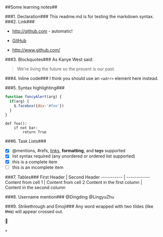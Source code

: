 ##Some learning notes##

###1. Declaration###
  This readme.md is for testing the markdown syntax.
###2. Link###
  * http://github.com - automatic!

  * [GitHub](http://github.com)

  * http://www.github.com/

###3. Blockquotes###
As Kanye West said:
> We're living the future so
> the present is our past.

###4. Inline code###
I think you should use an
`<adrr>` element here instead.

###5. Syntax highlighting###
```javascript
function fancyAlert(arg) {
  if(arg) {
    $.facebox({div:'#foo'})
  }
}
```
    def foo():
        if not bar:
            return True
            
###6. Task Lists###
- [x] @mentions, #refs, [links](), **formatting**, and <del>tags</del> supported
- [x] list syntax required (any unordered or ordered list supported)
- [x] this is a complete item
- [ ] this is an incomplete item

###7. Tables###
First Header | Second Header
----------- | ------------
Content from cell 1 | Content from cell 2
Content in the first column | Content in the second column

###8. Username mention###
@Dingding
@LingyuZhu

###9. Strikethrough and Emoji###
Any word wrapped with two tildes (like ~~this~~) will appear crossed out.

:whale2:

:skull:
